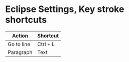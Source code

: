 # Eclipse Settings, Key stroke shortcuts

| Action      | Shortcut    |
| ----------- | ----------- |
| Go to line  | Ctrl + L    |
| Paragraph   | Text        |

